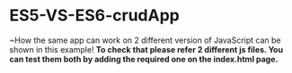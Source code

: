 # ES5-VS-ES6-crudApp

~How the same app can work on 2 different version of JavaScript can be shown in this example!
**To check that please refer 2 different js files. You can test them both by adding the required one on the index.html page.**
